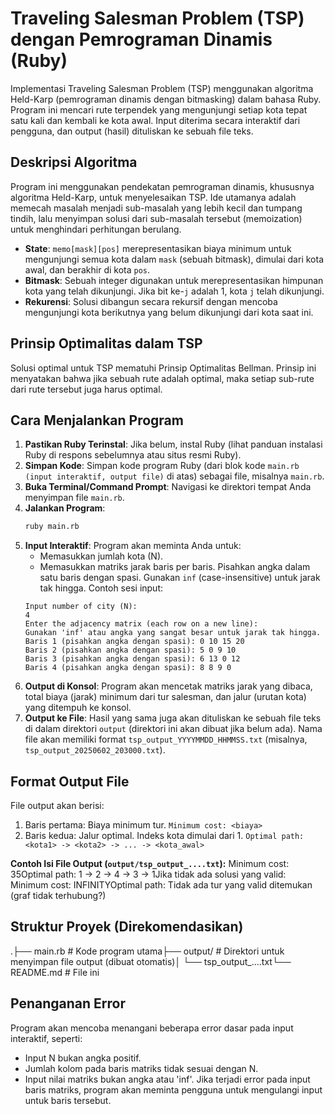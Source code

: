 # Traveling Salesman Problem (TSP) dengan Pemrograman Dinamis (Ruby)

Implementasi Traveling Salesman Problem (TSP) menggunakan algoritma Held-Karp (pemrograman dinamis dengan bitmasking) dalam bahasa Ruby. Program ini mencari rute terpendek yang mengunjungi setiap kota tepat satu kali dan kembali ke kota awal. Input diterima secara interaktif dari pengguna, dan output (hasil) dituliskan ke sebuah file teks.

## Deskripsi Algoritma

Program ini menggunakan pendekatan pemrograman dinamis, khususnya algoritma Held-Karp, untuk menyelesaikan TSP. Ide utamanya adalah memecah masalah menjadi sub-masalah yang lebih kecil dan tumpang tindih, lalu menyimpan solusi dari sub-masalah tersebut (memoization) untuk menghindari perhitungan berulang.

-   **State**: `memo[mask][pos]` merepresentasikan biaya minimum untuk mengunjungi semua kota dalam `mask` (sebuah bitmask), dimulai dari kota awal, dan berakhir di kota `pos`.
-   **Bitmask**: Sebuah integer digunakan untuk merepresentasikan himpunan kota yang telah dikunjungi. Jika bit ke-`j` adalah 1, kota `j` telah dikunjungi.
-   **Rekurensi**: Solusi dibangun secara rekursif dengan mencoba mengunjungi kota berikutnya yang belum dikunjungi dari kota saat ini.

## Prinsip Optimalitas dalam TSP

Solusi optimal untuk TSP mematuhi Prinsip Optimalitas Bellman. Prinsip ini menyatakan bahwa jika sebuah rute adalah optimal, maka setiap sub-rute dari rute tersebut juga harus optimal.

## Cara Menjalankan Program

1.  **Pastikan Ruby Terinstal**: Jika belum, instal Ruby (lihat panduan instalasi Ruby di respons sebelumnya atau situs resmi Ruby).
2.  **Simpan Kode**: Simpan kode program Ruby (dari blok kode `main.rb (input interaktif, output file)` di atas) sebagai file, misalnya `main.rb`.
3.  **Buka Terminal/Command Prompt**: Navigasi ke direktori tempat Anda menyimpan file `main.rb`.
4.  **Jalankan Program**:
    ```bash
    ruby main.rb
    ```
5.  **Input Interaktif**: Program akan meminta Anda untuk:
    * Memasukkan jumlah kota (N).
    * Memasukkan matriks jarak baris per baris. Pisahkan angka dalam satu baris dengan spasi. Gunakan `inf` (case-insensitive) untuk jarak tak hingga.
    Contoh sesi input:
    ```
    Input number of city (N):
    4
    Enter the adjacency matrix (each row on a new line):
    Gunakan 'inf' atau angka yang sangat besar untuk jarak tak hingga.
    Baris 1 (pisahkan angka dengan spasi): 0 10 15 20
    Baris 2 (pisahkan angka dengan spasi): 5 0 9 10
    Baris 3 (pisahkan angka dengan spasi): 6 13 0 12
    Baris 4 (pisahkan angka dengan spasi): 8 8 9 0
    ```
6.  **Output di Konsol**: Program akan mencetak matriks jarak yang dibaca, total biaya (jarak) minimum dari tur salesman, dan jalur (urutan kota) yang ditempuh ke konsol.
7.  **Output ke File**: Hasil yang sama juga akan dituliskan ke sebuah file teks di dalam direktori `output` (direktori ini akan dibuat jika belum ada). Nama file akan memiliki format `tsp_output_YYYYMMDD_HHMMSS.txt` (misalnya, `tsp_output_20250602_203000.txt`).

## Format Output File

File output akan berisi:
1.  Baris pertama: Biaya minimum tur.
    `Minimum cost: <biaya>`
2.  Baris kedua: Jalur optimal. Indeks kota dimulai dari 1.
    `Optimal path: <kota1> -> <kota2> -> ... -> <kota_awal>`

**Contoh Isi File Output (`output/tsp_output_....txt`):**
Minimum cost: 35Optimal path: 1 -> 2 -> 4 -> 3 -> 1Jika tidak ada solusi yang valid:
Minimum cost: INFINITYOptimal path: Tidak ada tur yang valid ditemukan (graf tidak terhubung?)
## Struktur Proyek (Direkomendasikan)
.├── main.rb           # Kode program utama├── output/           # Direktori untuk menyimpan file output (dibuat otomatis)│   └── tsp_output_....txt└── README.md         # File ini
## Penanganan Error
Program akan mencoba menangani beberapa error dasar pada input interaktif, seperti:
- Input N bukan angka positif.
- Jumlah kolom pada baris matriks tidak sesuai dengan N.
- Input nilai matriks bukan angka atau 'inf'.
Jika terjadi error pada input baris matriks, program akan meminta pengguna untuk mengulangi input untuk baris tersebut.
